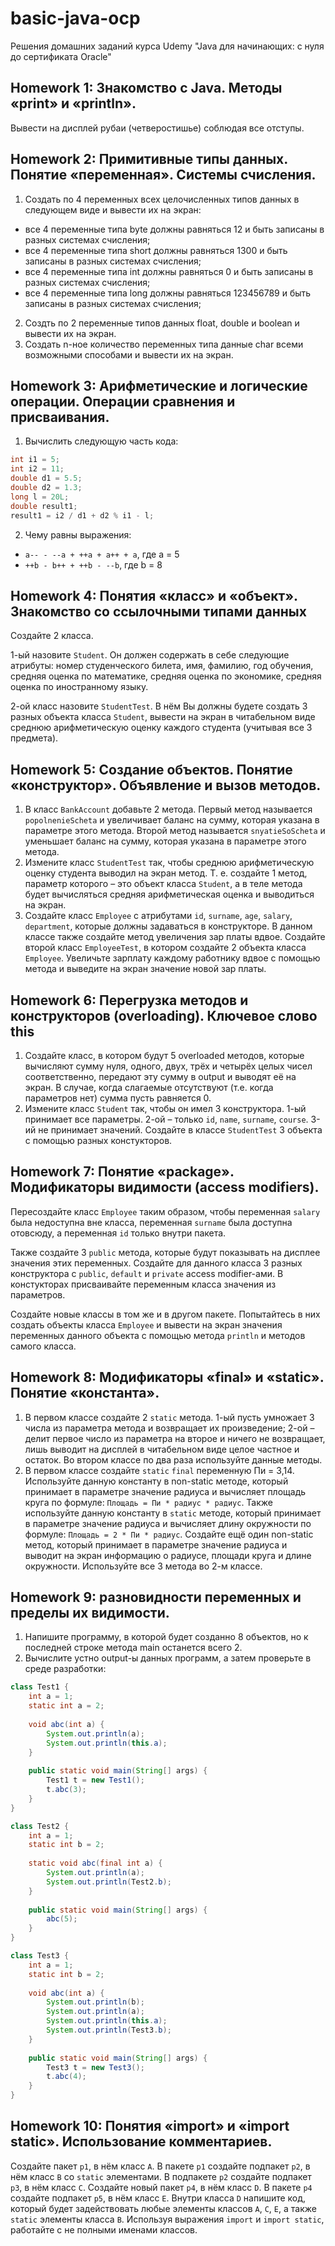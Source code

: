 # basic-java-ocp
Решения домашних заданий курса Udemy "Java для начинающих: с нуля до сертификата Oracle"
## Homework 1: Знакомство с Java. Методы «print» и «println».
Вывести на дисплей рубаи (четверостишье) соблюдая все отступы.
## Homework 2: Примитивные типы данных. Понятие «переменная». Системы счисления.
1. Создать по 4 переменных всех целочисленных типов данных в следующем виде и вывести их на экран:
* все 4 переменные типа byte должны равняться 12 и быть записаны в разных системах счисления;
* все 4 переменные типа short должны равняться 1300 и быть записаны в разных системах счисления;
* все 4 переменные типа int должны равняться 0 и быть записаны в разных системах счисления;
* все 4 переменные типа long должны равняться 123456789 и быть записаны в разных системах счисления;
2. Создть по 2 переменные типов данных float, double и boolean и вывести их на экран.
3. Создать n-ное количество переменных типа данные char всеми возможными способами и вывести их на экран.
## Homework 3: Арифметические и логические операции. Операции сравнения и присваивания.
1. Вычислить следующую часть кода:
```java
int i1 = 5;
int i2 = 11;
double d1 = 5.5;
double d2 = 1.3;
long l = 20L;
double result1;
result1 = i2 / d1 + d2 % i1 - l;
```
2. Чему равны выражения:
* `a-- - --a + ++a + a++ + a`, где a = 5
* `++b - b++ + ++b - --b`, где b = 8
## Homework 4: Понятия «класс» и «объект». Знакомство со ссылочными типами данных
Создайте 2 класса.  

1-ый назовите `Student`. Он должен содержать в себе следующие атрибуты: номер студенческого
билета, имя, фамилию, год обучения, средняя оценка по математике, средняя оценка по
экономике, средняя оценка по иностранному языку.

2-ой класс назовите `StudentTest`. В нём Вы должны будете создать 3 разных объекта класса
`Student`, вывести на экран в читабельном виде среднюю арифметическую оценку каждого
студента (учитывая все 3 предмета).
## Homework 5: Создание объектов. Понятие «конструктор». Объявление и вызов методов.
1. В класс `BankAccount` добавьте 2 метода. Первый метод называется `popolnenieScheta`
и увеличивает баланс на сумму, которая указана в параметре этого метода. Второй метод
называется `snyatieSoScheta` и уменьшает баланс на сумму, которая указана в параметре
этого метода.
2. Измените класс `StudentTest` так, чтобы среднюю арифметическую оценку студента
выводил на экран метод. Т. е. создайте 1 метод, параметр которого – это объект класса
`Student`, а в теле метода будет вычисляться средняя арифметическая оценка и выводиться
на экран.
3. Создайте класс `Employee` с атрибутами `id`, `surname`, `age`, `salary`, `department`,
которые должны задаваться в конструкторе. В данном классе также создайте метод увеличения
зар платы вдвое. Создайте второй класс `EmployeeTest`, в котором создайте 2 объекта
класса `Employee`. Увеличьте зарплату каждому работнику вдвое с помощью метода и выведите
на экран значение новой зар платы.
## Homework 6: Перегрузка методов и конструкторов (overloading). Ключевое слово this
1. Создайте класс, в котором будут 5 overloaded методов, которые вычисляют сумму нуля,
одного, двух, трёх и четырёх  целых чисел соответственно, передают эту сумму в output и
выводят её на экран. В случае, когда слагаемые отсутствуют (т.е. когда параметров нет)
сумма пусть равняется 0.
2. Измените класс `Student` так, чтобы он имел 3 конструктора. 1-ый принимает все параметры.
2-ой – только `id`, `name`, `surname`, `course`. 3-ий не принимает значений. Создайте в
классе `StudentTest` 3 объекта с помощью разных констукторов.
## Homework 7: Понятие «package». Модификаторы видимости (access modifiers).
Пересоздайте класс `Employee` таким образом, чтобы переменная `salary` была
недоступна вне класса, переменная `surname` была доступна отовсюду, а переменная
`id` только внутри пакета.

Также создайте 3 `public` метода, которые будут показывать на дисплее значения
этих переменных. Создайте для данного класса 3 разных конструктора с `public`,
`default` и `private` access modifier-ами. В констукторах присваивайте переменным
класса значения из параметров.

Создайте новые классы в том же и в другом пакете. Попытайтесь в них создать объекты
класса `Employee` и вывести на экран значения переменных данного объекта с помощью
метода `println` и методов самого класса.
## Homework 8: Модификаторы «final» и «static». Понятие «константа».
1. В первом классе создайте 2 `static` метода. 1-ый пусть умножает 3 числа из
параметра метода и возвращает их произведение; 2-ой – делит первое
число из параметра на второе и ничего не возвращает, лишь выводит на
дисплей в читабельном виде целое частное и остаток. Во втором классе
по два раза используйте данные методы.
2. В первом классе создайте `static` `final` переменную Пи = 3,14. Используйте
данную константу в non-static методе, который принимает в параметре
значение радиуса и вычисляет площадь круга по формуле: `Площадь = Пи * радиус * радиус`.
Также используйте данную константу в `static` методе,
который принимает в параметре значение радиуса и вычисляет длину
окружности по формуле: `Площадь = 2 * Пи * радиус`. Создайте ещё один
non-static метод, который принимает в параметре значение радиуса и 
выводит на экран информацию о радиусе, площади круга и длине
окружности. Используйте все 3 метода во 2-м классе.
## Homework 9: разновидности переменных и пределы их видимости.
1. Напишите программу, в которой будет созданно 8 объектов, но к
последней строке метода main останется всего 2.
2. Вычислите устно output-ы данных программ, а затем проверьте в среде разработки:

```java
class Test1 {
    int a = 1;
    static int a = 2;
    
    void abc(int a) {
        System.out.println(a);
        System.out.println(this.a);
    }
    
    public static void main(String[] args) {
        Test1 t = new Test1();
        t.abc(3);
    }
}
   ```

```java
class Test2 {
    int a = 1;
    static int b = 2;
    
    static void abc(final int a) {
        System.out.println(a);
        System.out.println(Test2.b);
    }
    
    public static void main(String[] args) {
        abc(5);
    }
}
```

```java
class Test3 {
    int a = 1;
    static int b = 2;
    
    void abc(int a) {
        System.out.println(b);
        System.out.println(a);
        System.out.println(this.a);
        System.out.println(Test3.b);
    }
    
    public static void main(String[] args) {
        Test3 t = new Test3();
        t.abc(4);
    }
}
```
## Homework 10: Понятия «import» и «import static». Использование комментариев.
Создайте пакет `p1`, в нём класс `А`. В пакете `p1` создайте подпакет `p2`, в нём
класс `B` со `static` элементами. В подпакете `p2` создайте подпакет `p3`, в нём
класс `C`. Создайте новый пакет `p4`, в нём класс `D`. В пакете `p4` создайте
подпакет `p5`, в нём класс `E`. Внутри класса `D` напишите код, который
будет задействовать любые элементы классов `A`, `C`, `E`, а также `static`
элементы класса `B`. Используя выражения `import` и `import static`,
работайте с не полными именами классов.